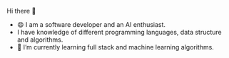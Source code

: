 Hi there 👋
- 😄 I am a software developer and an AI enthusiast.
-    I have knowledge of different programming languages, data structure and algorithms.
- 🌱 I’m currently learning full stack and machine learning algorithms.
